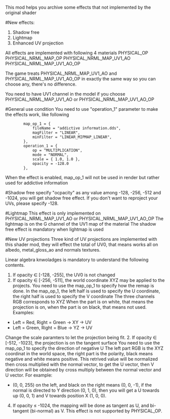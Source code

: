 This mod helps you archive some effects that not implemented by the original shader

#New effects:
1. Shadow free
2. Lightmap
3. Enhanced UV projection
   
All effects are implemented with following 4 materials
PHYSICAL_OP
PHYSICAL_NRML_MAP_OP
PHYSICAL_NRML_MAP_UV1_AO
PHYSICAL_NRML_MAP_UV1_AO_OP

The game treats PHYSICAL_NRML_MAP_UV1_AO and PHYSICAL_NRML_MAP_UV1_AO_OP in exactly the same way so you can choose any, there's no difference.

You need to have UV1 channel in the model if you choose PHYSICAL_NRML_MAP_UV1_AO or PHYSICAL_NRML_MAP_UV1_AO_OP

#General use condition
   You need to use "operation_1" parameter to make the effects work, like following

			map_op_1 = {
				fileName = "addictive information.dds",
				magFilter = "LINEAR",
				minFilter = "LINEAR_MIPMAP_LINEAR",
			},
			operation_1 = {
				op = "MULTIPLICATION",
				mode = "NORMAL",
				scale = { 1.0, 1.0 },
				opacity = -128.0
			}, 
   When the effect is enabled, map_op_1 will not be used in render but rather used for addictive information

#Shadow free 
   specify "ocpacity" as any value among -128, -256, -512 and -1024, you will get shadow free effect.
   If you don't want to reproject your UVs, please specify -128.

#Lightmap
This effect is only implemented on PHYSICAL_NRML_MAP_UV1_AO or PHYSICAL_NRML_MAP_UV1_AO_OP
The lightmap is on the G channel of the UV1 map of the material
The shadow free effect is mandatory when lightmap is used

#New UV projections
Three kind of UV projections are implemented with this shader mod, they will effect the total of UV0, that means works all on albedo, metal_gloss_ao and normals textures.

Linear algebra knwoladges is mandatory to understand the following contents. 

1. If opacity ∈ [-128, -255], the UV0 is not changed
2. If opacity ∈ [-256, -511], the world coordinate XYZ may be applied to the projects.
You need to use the map_op_1 to specify how the remap is done.
In the map_op_1, the left half is used to specify the U coordinate, the right half is used to specify the V coordinate
The three channels RGB corresponds to XYZ
When the part is on white, that means the projection is on, when the part is on black, that means not used.
Examples: 
 - Left = Red, Right = Green -> XY -> UV
 - Left = Green, Right = Blue -> YZ -> UV
 
 Change the scale paramters to let the projection being fit.
2. If opacity ∈ [-512, -1023], the projection is on the tangent surface
You need to use the map_op_1 to specify the direction of negative U
The left part RGB is the XYZ coordinat in the world space, the right part is the polarity, black means negative and white means positive.
This retrived value will be normalized then cross multiplied with the normal vector, to get the U vector, then V direction will be obtained by cross multiply between the normal vector and U vector.
For example:
 - (0, 0, 255) on the left, and black on the right means (0, 0, -1), if the normal is directed to Y direction (0, 1, 0), then you will get a U towards up (0, 0, 1) and V towards position X (1, 0, 0).
 
4. If opacity ≤ -1024, the mapping will be done as tangent as U, and bi-tangent (bi-normal) as V. This effect is not supported by PHYSICAL_OP.